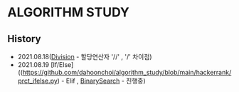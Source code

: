 # ALGORITHM STUDY

## History

- 2021.08.18([Division](https://github.com/dahoonchoi/algorithm_study/blob/main/hackerrank/prct_division.py) - 할당연산자 '//' , '/' 차이점)
- 2021.08.19 
[If/Else]((https://github.com/dahoonchoi/algorithm_study/blob/main/hackerrank/prct_ifelse.py) - Elif ,
[BinarySearch](https://github.com/dahoonchoi/algorithm_study/blob/main/programmers/prct_binarysearch.py) - 진행중) 
